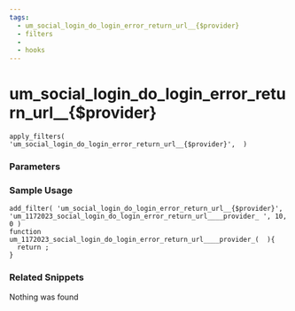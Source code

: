 ```yaml
---
tags: 
  - um_social_login_do_login_error_return_url__{$provider}
  - filters
  - 
  - hooks
---
```

# um\_social\_login\_do\_login\_error\_return\_url\_\_{$provider}

``` php:no-line-numbers
apply_filters( 'um_social_login_do_login_error_return_url__{$provider}',  )
```
<div class='hook-sep'></div>

### Parameters

<div class='hook-sep'></div>



### Sample Usage

``` php:no-line-numbers
add_filter( 'um_social_login_do_login_error_return_url__{$provider}', 'um_1172023_social_login_do_login_error_return_url____provider_ ', 10, 0 )
function um_1172023_social_login_do_login_error_return_url____provider_(  ){
  return ;
}
```
<div class='hook-sep'></div>



### Related Snippets

Nothing was found

